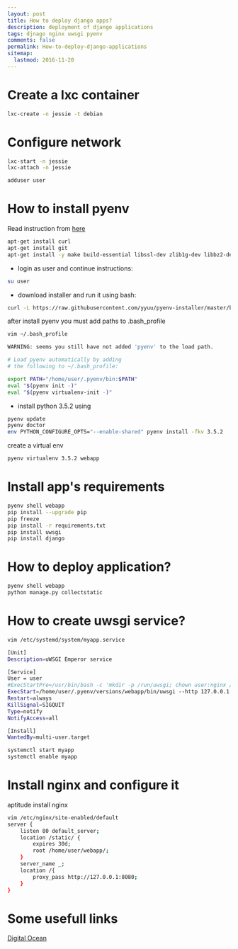 ```yaml
---
layout: post
title: How to deploy django apps?
description: deployment of django applications
tags: djnago nginx uwsgi pyenv
comments: false
permalink: How-to-deploy-django-applications
sitemap:
  lastmod: 2016-11-20
---
```


Create a lxc container
=================

```bash
lxc-create -n jessie -t debian
```

Configure network
========

```bash
lxc-start -n jessie
lxc-attach -n jessie
```

```bash
adduser user
```


How to install pyenv
=================
Read instruction from [here](https://github.com/yyuu/pyenv-installer)

```bash
apt-get install curl
apt-get install git
apt-get install -y make build-essential libssl-dev zlib1g-dev libbz2-dev libreadline-dev libsqlite3-dev wget curl llvm libncurses5-dev libncursesw5-dev xz-utils
```
* login as user and continue instructions:

```bash
su user
```

* download installer and run it using bash:

```bash
curl -L https://raw.githubusercontent.com/yyuu/pyenv-installer/master/bin/pyenv-installer | bash
```
after install pyenv you must add paths to .bash_profile 

```bash
vim ~/.bash_profile
```

```bash
WARNING: seems you still have not added 'pyenv' to the load path.

# Load pyenv automatically by adding
# the following to ~/.bash_profile:

export PATH="/home/user/.pyenv/bin:$PATH"
eval "$(pyenv init -)"
eval "$(pyenv virtualenv-init -)"
```

* install python 3.5.2 using 

```bash
pyenv update
pyenv doctor
env PYTHON_CONFIGURE_OPTS="--enable-shared" pyenv install -fkv 3.5.2
```

create a virtual env

```bash
pyenv virtualenv 3.5.2 webapp
```

Install app's requirements
=============

```bash
pyenv shell webapp
pip install --upgrade pip
pip freeze
pip install -r requirements.txt
pip install uwsgi
pip install django
```

How to deploy application?
==============
```bash
pyenv shell webapp
python manage.py collectstatic
```

How to create uwsgi service?
==============

```bash
vim /etc/systemd/system/myapp.service
```

```bash
[Unit]
Description=uWSGI Emperor service

[Service]
User = user
#ExecStartPre=/usr/bin/bash -c 'mkdir -p /run/uwsgi; chown user:nginx /run/uwsgi'
ExecStart=/home/user/.pyenv/versions/webapp/bin/uwsgi --http 127.0.0.1:8080 --wsgi-file /home/user/webapp/webapp/wsgi.py --chdir /home/user/webapp/
Restart=always
KillSignal=SIGQUIT
Type=notify
NotifyAccess=all

[Install]
WantedBy=multi-user.target
```

```bash
systemctl start myapp
systemctl enable myapp
```

Install nginx and configure it
=========
aptitude install nginx

```bash
vim /etc/nginx/site-enabled/default
server {
	listen 80 default_server;
	location /static/ {
		expires 30d;
		root /home/user/webapp/;
	}
	server_name _;
	location /{
		proxy_pass http://127.0.0.1:8080;
	}
}
```

Some usefull links
==========
[Digital Ocean](https://www.digitalocean.com/community/tutorials/how-to-serve-django-applications-with-uwsgi-and-nginx-on-ubuntu-14-04)